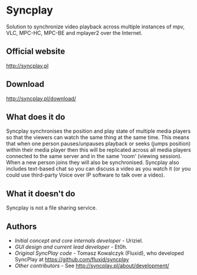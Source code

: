#  Syncplay

Solution to synchronize video playback across multiple instances of mpv, VLC, MPC-HC, MPC-BE and mplayer2 over the Internet.

## Official website
http://syncplay.pl

## Download
http://syncplay.pl/download/

## What does it do

Syncplay synchronises the position and play state of multiple media players so that the viewers can watch the same thing at the same time.
This means that when one person pauses/unpauses playback or seeks (jumps position) within their media player then this will be replicated across all media players connected to the same server and in the same 'room' (viewing session).
When a new person joins they will also be synchronised. Syncplay also includes text-based chat so you can discuss a video as you watch it (or you could use third-party Voice over IP software to talk over a video).

## What it doesn't do

Syncplay is not a file sharing service.

## Authors
* *Initial concept and core internals developer* - Uriziel.
* *GUI design and current lead developer* - Et0h.
* *Original SyncPlay code* - Tomasz Kowalczyk (Fluxid), who developed SyncPlay at https://github.com/fluxid/syncplay
* *Other contributors* - See http://syncplay.pl/about/development/
